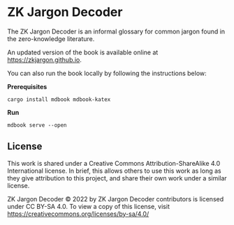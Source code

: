 # ZK Jargon Decoder

The ZK Jargon Decoder is an informal glossary for common jargon found in the zero-knowledge literature.

An updated version of the book is available online at <https://zkjargon.github.io>.

You can also run the book locally by following the instructions below:

**Prerequisites**
```shell
cargo install mdbook mdbook-katex
```

**Run**
```shell
mdbook serve --open
```

## License
This work is shared under a Creative Commons Attribution-ShareAlike 4.0 International license. In brief, this allows others to use this work as long as they give attribution to this project, and share their own work under a similar license.

ZK Jargon Decoder © 2022 by ZK Jargon Decoder contributors is licensed under CC BY-SA 4.0. To view a copy of this license, visit https://creativecommons.org/licenses/by-sa/4.0/
